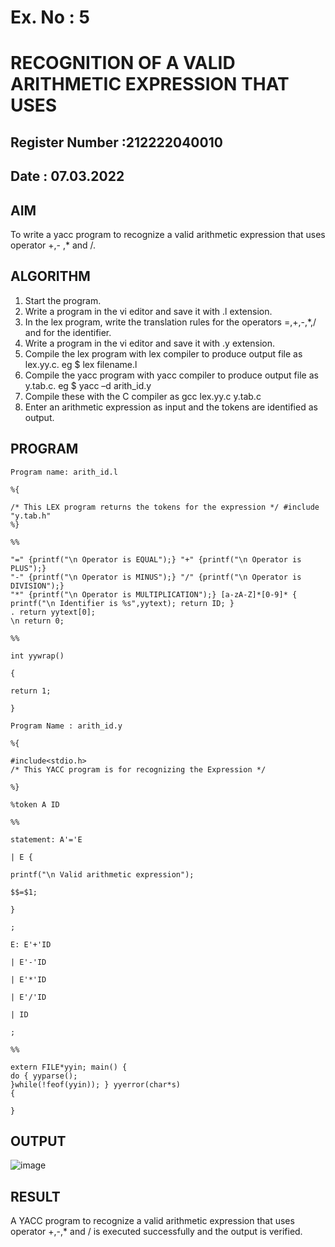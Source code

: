 # Ex. No : 5	
# RECOGNITION OF A VALID ARITHMETIC EXPRESSION THAT USES
## Register Number :212222040010
## Date : 07.03.2022

## AIM   
To write a yacc program to recognize a valid arithmetic expression that uses operator +,- ,* and /.

## ALGORITHM
1.	Start the program.
2.	Write a program in the vi editor and save it with .l extension.
3.	In the lex program, write the translation rules for the operators =,+,-,*,/ and for the identifier.
4.	Write a program in the vi editor and save it with .y extension.
5.	Compile the lex program with lex compiler to produce output file as lex.yy.c. eg $ lex filename.l
6.	Compile the yacc program with yacc compiler to produce output file as y.tab.c. eg $ yacc –d arith_id.y
7.	Compile these with the C compiler as gcc lex.yy.c y.tab.c
8.	Enter an arithmetic expression as input and the tokens are identified as output.

## PROGRAM
```
Program name: arith_id.l

%{

/* This LEX program returns the tokens for the expression */ #include "y.tab.h"
%}

%%

"=" {printf("\n Operator is EQUAL");} "+" {printf("\n Operator is PLUS");}
"-" {printf("\n Operator is MINUS");} "/" {printf("\n Operator is DIVISION");}
"*" {printf("\n Operator is MULTIPLICATION");} [a-zA-Z]*[0-9]* {
printf("\n Identifier is %s",yytext); return ID; }
. return yytext[0];
\n return 0;

%%

int yywrap()

{

return 1;

}

Program Name : arith_id.y

%{

#include<stdio.h>
/* This YACC program is for recognizing the Expression */

%}

%token A ID

%%

statement: A'='E

| E {

printf("\n Valid arithmetic expression");

$$=$1;

}

;

E: E'+'ID

| E'-'ID

| E'*'ID

| E'/'ID

| ID

;

%%

extern FILE*yyin; main() {
do { yyparse();
}while(!feof(yyin)); } yyerror(char*s)
{

}

```

## OUTPUT 
![image](https://github.com/Archanashanmugam/19CS409-Compiler-Design-Lab/assets/119291338/0cef5c20-e69c-46fd-ba25-005dd8c6e163)

## RESULT
A YACC program to recognize a valid arithmetic expression that uses operator +,-,* and / is executed successfully and the output is verified.
